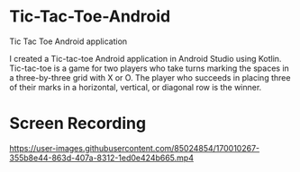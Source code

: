 # Tic-Tac-Toe-Android
Tic Tac Toe Android application

I created a Tic-tac-toe Android application in Android Studio using Kotlin. Tic-tac-toe is a game for two players who take turns marking the spaces in a three-by-three grid with X or O. The player who succeeds in placing three of their marks in a horizontal, vertical, or diagonal row is the winner.


# Screen Recording

https://user-images.githubusercontent.com/85024854/170010267-355b8e44-863d-407a-8312-1ed0e424b665.mp4

